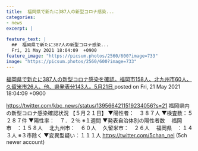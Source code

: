 ```yaml
---
title:  福岡県で新たに387人の新型コロナ感染...
categories:
- news
excerpt: |
  
feature_text: |
  ##  福岡県で新たに387人の新型コロナ感染...
  Fri, 21 May 2021 18:04:09  +0900
feature_image: "https://picsum.photos/2560/600?image=733"
image: "https://picsum.photos/2560/600?image=733"
---
```


[ 福岡県で新たに387人の新型コロナ感染を確認。福岡市158人、北九州市60人、久留米市26人、他、県発表分143人。5月21日  ](https://asahi.5ch.net/test/read.cgi/newsplus/1621587849/)
posted on Fri, 21 May 2021 18:04:09  +0900

<!--more-->

https://twitter.com/kbc_news/status/1395664211519234056?s=21 福岡県内の新型コロナ感染確認状況 【５月２１日】 ▼陽性者：　３８７人 ▼検査数：５２８７件 ▼陽性率：　７．２％ ※１週間 ▼発表自治体別の陽性者数 　福岡市　：１５８人 　北九州市：　６０人 　久留米市：　２６人 　福岡県　：１４３人 ※３市除く ▼変異型疑い：１１１人 https://twitter.com/5chan_nel (5ch newer account)
